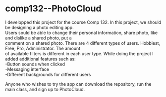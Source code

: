 # comp132--PhotoCloud

I developped this project for the course Comp 132. In this project, we should be designing a photo editing app.  
Users sould be able to change their personal information, share photo, like and dislike a shared photo, put a   
comment on a shared photo. There are 4 different types of users. Hobbiest, Free, Pro, Administrator. The amount  
of available filters is different in each user type. While doing the project I added additional features such as:  
-Button sounds when clicked  
-Messaging interface  
-Different backgrounds for different users  

Anyone who wishes to try the app can download the repository, run the main class, and sign up to PhotoCloud.
